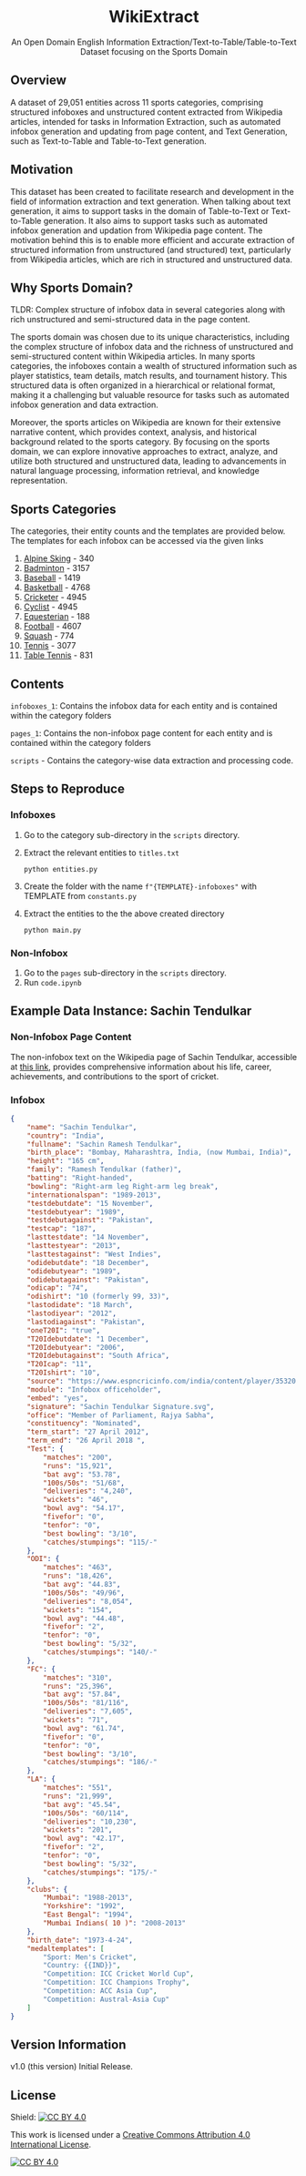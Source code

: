 <h1 align = "center">WikiExtract</h1>
<p align = "center"> An Open Domain English Information Extraction/Text-to-Table/Table-to-Text Dataset focusing on the Sports Domain</p>

## Overview 

A dataset of 29,051 entities across 11 sports categories, comprising structured infoboxes and unstructured content extracted from Wikipedia articles, intended for tasks in Information Extraction, such as automated infobox generation and updating from page content, and Text Generation, such as Text-to-Table and Table-to-Text generation.


## Motivation

This dataset has been created to facilitate research and development in the field of information extraction and text generation. When talking about text generation, it aims to support tasks in the domain of Table-to-Text or Text-to-Table generation. It also aims to support tasks such as automated infobox generation and updation from Wikipedia page content. The motivation behind this is to enable more efficient and accurate extraction of structured information from unstructured (and structured) text, particularly from Wikipedia articles, which are rich in structured and unstructured data.

## Why Sports Domain?

TLDR: Complex structure of infobox data in several categories along with rich unstructured and semi-structured data in the page content.

The sports domain was chosen due to its unique characteristics, including the complex structure of infobox data and the richness of unstructured and semi-structured content within Wikipedia articles. In many sports categories, the infoboxes contain a wealth of structured information such as player statistics, team details, match results, and tournament history. This structured data is often organized in a hierarchical or relational format, making it a challenging but valuable resource for tasks such as automated infobox generation and data extraction.

Moreover, the sports articles on Wikipedia are known for their extensive narrative content, which provides context, analysis, and historical background related to the sports category. By focusing on the sports domain, we can explore innovative approaches to extract, analyze, and utilize both structured and unstructured data, leading to advancements in natural language processing, information retrieval, and knowledge representation. 

## Sports Categories

The categories, their entity counts and the templates are provided below. The templates for each infobox can be accessed via the given links
 
1. [Alpine Sking](https://en.wikipedia.org/wiki/Template:Infobox_alpine_ski_racer) - 340
2. [Badminton](https://en.wikipedia.org/wiki/Template:Infobox_badminton_player) - 3157
3. [Baseball](https://en.wikipedia.org/wiki/Template:Infobox_baseball_biography) - 1419
4. [Basketball](https://en.wikipedia.org/wiki/Template:Infobox_basketball_biography) - 4768
5. [Cricketer](https://en.wikipedia.org/wiki/Template:Infobox_cricketer) - 4945
6. [Cyclist](https://en.wikipedia.org/wiki/Template:Infobox_cyclist) - 4945
7. [Equesterian](https://en.wikipedia.org/wiki/Template:Infobox_equestrian) - 188
8. [Football](https://en.wikipedia.org/wiki/Template:Infobox_football_biography) - 4607
9. [Squash](https://en.wikipedia.org/wiki/Template:Infobox_squash_player) - 774
10. [Tennis](https://en.wikipedia.org/wiki/Template:Infobox_tennis_biography) - 3077
11. [Table Tennis](https://en.wikipedia.org/wiki/Template:Infobox_table_tennis_player) - 831

## Contents

`infoboxes_1`: Contains the infobox data for each entity and is contained within the category folders

`pages_1`: Contains the non-infobox page content for each entity and is contained within the category folders

`scripts` - Contains the category-wise data extraction and processing code.

## Steps to Reproduce

### Infoboxes

1. Go to the category sub-directory in the `scripts` directory.
2. Extract the relevant entities to `titles.txt`
   
   ```
   python entities.py
   ```

3. Create the folder with the name `f"{TEMPLATE}-infoboxes"` with TEMPLATE from `constants.py`
4. Extract the entities to the the above created directory

   ```
   python main.py
   ```

### Non-Infobox

1. Go to the `pages` sub-directory in the `scripts` directory.
2. Run `code.ipynb`

## Example Data Instance: Sachin Tendulkar

### Non-Infobox Page Content

The non-infobox text on the Wikipedia page of Sachin Tendulkar, accessible at [this link](https://en.wikipedia.org/wiki/Sachin_Tendulkar), provides comprehensive information about his life, career, achievements, and contributions to the sport of cricket.

### Infobox

```json
{
    "name": "Sachin Tendulkar",
    "country": "India",
    "fullname": "Sachin Ramesh Tendulkar",
    "birth_place": "Bombay, Maharashtra, India, (now Mumbai, India)",
    "height": "165 cm",
    "family": "Ramesh Tendulkar (father)",
    "batting": "Right-handed",
    "bowling": "Right-arm leg Right-arm leg break",
    "internationalspan": "1989-2013",
    "testdebutdate": "15 November",
    "testdebutyear": "1989",
    "testdebutagainst": "Pakistan",
    "testcap": "187",
    "lasttestdate": "14 November",
    "lasttestyear": "2013",
    "lasttestagainst": "West Indies",
    "odidebutdate": "18 December",
    "odidebutyear": "1989",
    "odidebutagainst": "Pakistan",
    "odicap": "74",
    "odishirt": "10 (formerly 99, 33)",
    "lastodidate": "18 March",
    "lastodiyear": "2012",
    "lastodiagainst": "Pakistan",
    "oneT20I": "true",
    "T20Idebutdate": "1 December",
    "T20Idebutyear": "2006",
    "T20Idebutagainst": "South Africa",
    "T20Icap": "11",
    "T20Ishirt": "10",
    "source": "https://www.espncricinfo.com/india/content/player/35320.html ESPNcricinfo",
    "module": "Infobox officeholder",
    "embed": "yes",
    "signature": "Sachin Tendulkar Signature.svg",
    "office": "Member of Parliament, Rajya Sabha",
    "constituency": "Nominated",
    "term_start": "27 April 2012",
    "term_end": "26 April 2018 ",
    "Test": {
        "matches": "200",
        "runs": "15,921",
        "bat avg": "53.78",
        "100s/50s": "51/68",
        "deliveries": "4,240",
        "wickets": "46",
        "bowl avg": "54.17",
        "fivefor": "0",
        "tenfor": "0",
        "best bowling": "3/10",
        "catches/stumpings": "115/-"
    },
    "ODI": {
        "matches": "463",
        "runs": "18,426",
        "bat avg": "44.83",
        "100s/50s": "49/96",
        "deliveries": "8,054",
        "wickets": "154",
        "bowl avg": "44.48",
        "fivefor": "2",
        "tenfor": "0",
        "best bowling": "5/32",
        "catches/stumpings": "140/-"
    },
    "FC": {
        "matches": "310",
        "runs": "25,396",
        "bat avg": "57.84",
        "100s/50s": "81/116",
        "deliveries": "7,605",
        "wickets": "71",
        "bowl avg": "61.74",
        "fivefor": "0",
        "tenfor": "0",
        "best bowling": "3/10",
        "catches/stumpings": "186/-"
    },
    "LA": {
        "matches": "551",
        "runs": "21,999",
        "bat avg": "45.54",
        "100s/50s": "60/114",
        "deliveries": "10,230",
        "wickets": "201",
        "bowl avg": "42.17",
        "fivefor": "2",
        "tenfor": "0",
        "best bowling": "5/32",
        "catches/stumpings": "175/-"
    },
    "clubs": {
        "Mumbai": "1988-2013",
        "Yorkshire": "1992",
        "East Bengal": "1994",
        "Mumbai Indians( 10 )": "2008-2013"
    },
    "birth_date": "1973-4-24",
    "medaltemplates": [
        "Sport: Men's Cricket",
        "Country: {{IND}}",
        "Competition: ICC Cricket World Cup",
        "Competition: ICC Champions Trophy",
        "Competition: ACC Asia Cup",
        "Competition: Austral-Asia Cup"
    ]
}
```



## Version Information

v1.0 (this version) Initial Release.

## License

Shield: [![CC BY 4.0][cc-by-shield]][cc-by]

This work is licensed under a
[Creative Commons Attribution 4.0 International License][cc-by].

[![CC BY 4.0][cc-by-image]][cc-by]

[cc-by]: http://creativecommons.org/licenses/by/4.0/
[cc-by-image]: https://i.creativecommons.org/l/by/4.0/88x31.png
[cc-by-shield]: https://img.shields.io/badge/License-CC%20BY%204.0-lightgrey.svg
